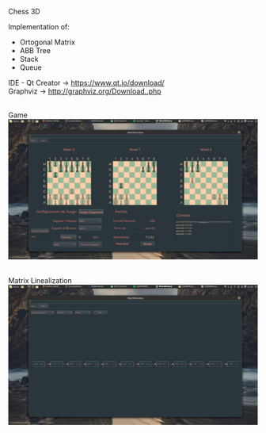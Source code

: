 Chess 3D </br>

Implementation of: </br>
 <ul>
  <li>Ortogonal Matrix</li>
  <li>ABB Tree</li>
  <li>Stack</li>
  <li>Queue</li>
</ul> 

IDE - Qt Creator  -> https://www.qt.io/download/<br />
Graphviz          -> http://graphviz.org/Download..php<br /><br />

Game<br />
![alt text](https://github.com/flores080/Chess-3D/blob/master/01.png)<br /><br />

Matrix Linealization<br />
![alt text](https://github.com/flores080/Chess-3D/blob/master/02.png)
